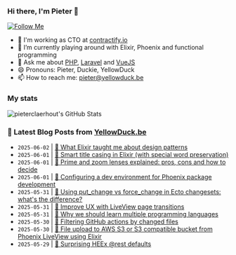 ### Hi there, I'm Pieter 👋  
[![Follow Me](https://img.shields.io/github/followers/pieterclaerhout?label=Follow&style=social)](https://github.com/pieterclaerhout)

- 🏢 I'm working as CTO at [contractify.io](https://contractify.io)
- 🌱 I’m currently playing around with Elixir, Phoenix and functional programming
- 💬 Ask me about [PHP](https://php.net), [Laravel](http://laravel.com) and [VueJS](https://vuejs.org)
- 😄 Pronouns: Pieter, Duckie, YellowDuck
- 📫 How to reach me: pieter@yellowduck.be

### My stats

![pieterclaerhout's GitHub Stats](https://github-readme-stats.vercel.app/api?username=pieterclaerhout&show_icons=true&count_private=true&line_height=40)

### 📩 Latest Blog Posts from [YellowDuck.be](https://www.yellowduck.be/)
<!-- BLOG-POST-LIST:START -->
- `2025-06-02` | [🔗 What Elixir taught me about design patterns](https://www.yellowduck.be/posts/what-elixir-taught-me-about-design-patterns)  
- `2025-06-01` | [🐥 Smart title casing in Elixir &lpar;with special word preservation&rpar;](https://www.yellowduck.be/posts/smart-title-casing-in-elixir-with-special-word-preservation)  
- `2025-06-01` | [🔗 Prime and zoom lenses explained: pros, cons and how to decide](https://www.yellowduck.be/posts/prime-and-zoom-lenses-explained-pros-cons-and-how-to-decide)  
- `2025-06-01` | [🔗 Configuring a dev environment for Phoenix package development](https://www.yellowduck.be/posts/configuring-a-dev-environment-for-phoenix-package-development)  
- `2025-05-31` | [🐥 Using put_change vs force_change in Ecto changesets: what&#39;s the difference?](https://www.yellowduck.be/posts/using-put-change-vs-force-change-in-ecto-changesets-whats-the-difference)  
- `2025-05-31` | [🔗 Improve UX with LiveView page transitions](https://www.yellowduck.be/posts/improve-ux-with-liveview-page-transitions)  
- `2025-05-31` | [🔗 Why we should learn multiple programming languages](https://www.yellowduck.be/posts/why-we-should-learn-multiple-programming-languages)  
- `2025-05-30` | [🔗 Filtering GitHub actions by changed files](https://www.yellowduck.be/posts/filtering-github-actions-by-changed-files)  
- `2025-05-30` | [🔗 File upload to AWS S3 or S3 compatible bucket from Phoenix LiveView using Elixir](https://www.yellowduck.be/posts/file-upload-to-aws-s3-or-s3-compatible-bucket-from-phoenix-liveview-using-elixir)  
- `2025-05-29` | [🔗 Surprising HEEx @rest defaults](https://www.yellowduck.be/posts/surprising-heex-rest-defaults)  

<!-- BLOG-POST-LIST:END -->
